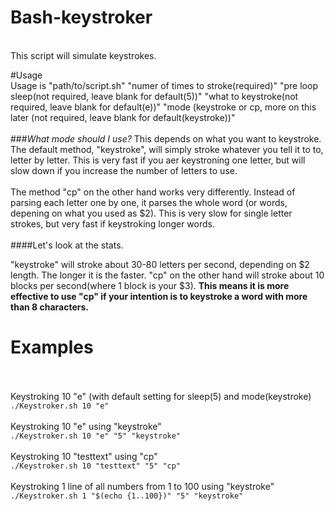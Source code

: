 # Bash-keystroker
<br>
This script will simulate keystrokes.
<br>

#Usage
<br>
Usage is "path/to/script.sh" "numer of times to stroke(required)" "pre loop sleep(not required, leave blank for default(5))" "what to keystroke(not required, leave blank for default(e))" "mode (keystroke or cp, more on this later (not required, leave blank for default(keystroke))"
<br><br>
###*What mode should I use?*
This depends on what you want to keystroke. The default method, "keystroke", will simply stroke whatever you tell it to to, letter by letter. This is very fast if you aer keystroning one letter, but will slow down if you increase the number of letters to use.
<br><br>
The method "cp" on the other hand works very differently. Instead of parsing each letter one by one, it parses the whole word (or words, depening on what you used as $2). This is very slow for single letter strokes, but very fast if keystroking longer words. 
<br><br>
####Let's look at the stats. 

"keystroke" will stroke about 30-80 letters per second, depending on $2 length. The longer it is the faster. "cp" on the other hand will stroke about 10 blocks per second(where 1 block is your $3). **This means it is more effective to use "cp" if your intention is to keystroke a word with more than 8 characters.**
<br>
# Examples
<br><br>
Keystroking 10 "e" (with default setting for sleep(5) and mode(keystroke)
<br>
`./Keystroker.sh 10 "e"`
<br><br>
Keystroking 10 "e" using "keystroke"
<br>
`./Keystroker.sh 10 "e" "5" "keystroke"`
<br><br>
Keystroking 10 "testtext" using "cp"
<br>
`./Keystroker.sh 10 "testtext" "5" "cp"`
<br><br>
Keystroking 1 line of all numbers from 1 to 100 using "keystroke"
<br>
`./Keystroker.sh 1 "$(echo {1..100})" "5" "keystroke"`
